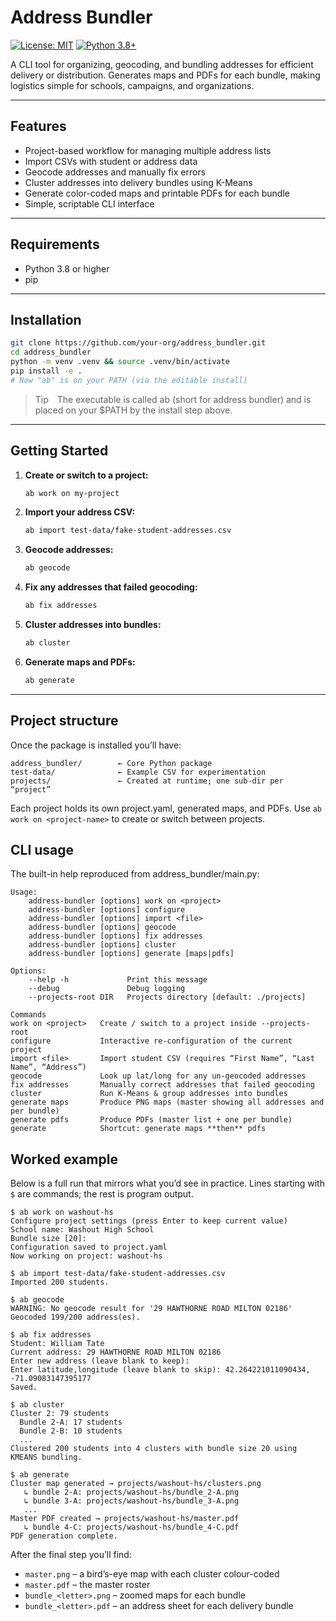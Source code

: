 
# Address Bundler

[![License: MIT](https://img.shields.io/badge/License-MIT-blue.svg)](LICENSE)
[![Python 3.8+](https://img.shields.io/badge/python-3.8%2B-blue.svg)](https://www.python.org/downloads/)

A CLI tool for organizing, geocoding, and bundling addresses for efficient delivery or distribution. Generates maps and PDFs for each bundle, making logistics simple for schools, campaigns, and organizations.

---

## Features

- Project-based workflow for managing multiple address lists
- Import CSVs with student or address data
- Geocode addresses and manually fix errors
- Cluster addresses into delivery bundles using K-Means
- Generate color-coded maps and printable PDFs for each bundle
- Simple, scriptable CLI interface

---

## Requirements

- Python 3.8 or higher
- pip

---

## Installation

```bash
git clone https://github.com/your-org/address_bundler.git
cd address_bundler
python -m venv .venv && source .venv/bin/activate
pip install -e .
# Now "ab" is on your PATH (via the editable install)
```

> Tip The executable is called ab (short for address bundler) and is placed on your $PATH by the install step above.

---

## Getting Started

1. **Create or switch to a project:**
   ```bash
   ab work on my-project
   ```
2. **Import your address CSV:**
   ```bash
   ab import test-data/fake-student-addresses.csv
   ```
3. **Geocode addresses:**
   ```bash
   ab geocode
   ```
4. **Fix any addresses that failed geocoding:**
   ```bash
   ab fix addresses
   ```
5. **Cluster addresses into bundles:**
   ```bash
   ab cluster
   ```
6. **Generate maps and PDFs:**
   ```bash
   ab generate
   ```

---

## Project structure

Once the package is installed you’ll have:

```
address_bundler/        ← Core Python package
test-data/              ← Example CSV for experimentation
projects/               ← Created at runtime; one sub-dir per “project”
```

Each project holds its own project.yaml, generated maps, and PDFs.
Use `ab work on <project-name>` to create or switch between projects.

## CLI usage

The built-in help reproduced from address_bundler/main.py:

```
Usage:
    address-bundler [options] work on <project>
    address-bundler [options] configure
    address-bundler [options] import <file>
    address-bundler [options] geocode
    address-bundler [options] fix addresses
    address-bundler [options] cluster
    address-bundler [options] generate [maps|pdfs]

Options:
    --help -h             Print this message
    --debug               Debug logging
    --projects-root DIR   Projects directory [default: ./projects]

Commands
work on <project>   Create / switch to a project inside --projects-root  
configure           Interactive re-configuration of the current project  
import <file>       Import student CSV (requires “First Name”, “Last Name”, “Address”)  
geocode             Look up lat/long for any un-geocoded addresses  
fix addresses       Manually correct addresses that failed geocoding  
cluster             Run K-Means & group addresses into bundles  
generate maps       Produce PNG maps (master showing all addresses and per bundle)  
generate pdfs       Produce PDFs (master list + one per bundle)  
generate            Shortcut: generate maps **then** pdfs
```

## Worked example

Below is a full run that mirrors what you’d see in practice.
Lines starting with `$` are commands; the rest is program output.

```
$ ab work on washout-hs
Configure project settings (press Enter to keep current value)
School name: Washout High School
Bundle size [20]:
Configuration saved to project.yaml
Now working on project: washout-hs

$ ab import test-data/fake-student-addresses.csv
Imported 200 students.

$ ab geocode
WARNING: No geocode result for '29 HAWTHORNE ROAD MILTON 02186'
Geocoded 199/200 address(es).

$ ab fix addresses
Student: William Tate
Current address: 29 HAWTHORNE ROAD MILTON 02186
Enter new address (leave blank to keep):
Enter latitude,longitude (leave blank to skip): 42.264221011090434, -71.09083147395177
Saved.

$ ab cluster
Cluster 2: 79 students
  Bundle 2-A: 17 students
  Bundle 2-B: 10 students
  ...
Clustered 200 students into 4 clusters with bundle size 20 using KMEANS bundling.

$ ab generate
Cluster map generated → projects/washout-hs/clusters.png
   ↳ bundle 2-A: projects/washout-hs/bundle_2-A.png
   ↳ bundle 3-A: projects/washout-hs/bundle_3-A.png
   ...
Master PDF created → projects/washout-hs/master.pdf
   ↳ bundle 4-C: projects/washout-hs/bundle_4-C.pdf
PDF generation complete.
```

After the final step you’ll find:

* `master.png` – a bird’s-eye map with each cluster colour-coded
* `master.pdf` – the master roster
* `bundle_<letter>.png` – zoomed maps for each bundle
* `bundle_<letter>.pdf` – an address sheet for each delivery bundle

